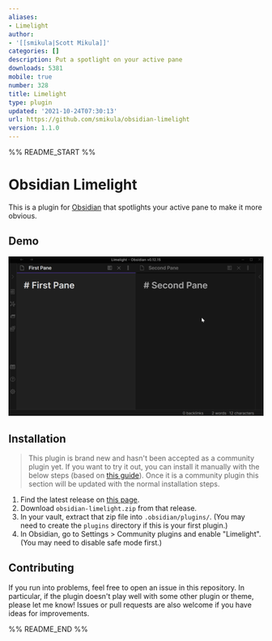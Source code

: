 ```yaml
---
aliases:
- Limelight
author:
- '[[smikula|Scott Mikula]]'
categories: []
description: Put a spotlight on your active pane
downloads: 5381
mobile: true
number: 328
title: Limelight
type: plugin
updated: '2021-10-24T07:30:13'
url: https://github.com/smikula/obsidian-limelight
version: 1.1.0
---
```


%% README_START %%

# Obsidian Limelight

This is a plugin for [Obsidian](https://obsidian.md) that spotlights your active pane to make it more obvious.

## Demo

![Demo](https://raw.githubusercontent.com/smikula/obsidian-limelight/HEAD/demo.gif)


## Installation

> This plugin is brand new and hasn't been accepted as a community plugin yet.  If you want to try it out, you can install it manually with the below steps (based on [this guide](https://forum.obsidian.md/t/plugins-mini-faq/7737)).  Once it is a community plugin this section will be updated with the normal installation steps.

1. Find the latest release on [this page](https://github.com/smikula/obsidian-limelight/releases).
2. Download `obsidian-limelight.zip` from that release.
3. In your vault, extract that zip file into `.obsidian/plugins/`.  (You may need to create the `plugins` directory if this is your first plugin.)
4. In Obsidian, go to Settings > Community plugins and enable "Limelight".  (You may need to disable safe mode first.)


## Contributing

If you run into problems, feel free to open an issue in this repository. In particular, if the plugin doesn't play well with some other plugin or theme, please let me know! Issues or pull requests are also welcome if you have ideas for improvements.


%% README_END %%